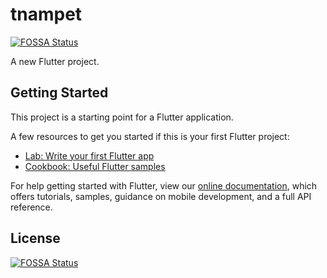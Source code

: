 # tnampet
[![FOSSA Status](https://app.fossa.com/api/projects/git%2Bgithub.com%2Fvichhika%2Ftnampet-flutter.svg?type=shield)](https://app.fossa.com/projects/git%2Bgithub.com%2Fvichhika%2Ftnampet-flutter?ref=badge_shield)


A new Flutter project.

## Getting Started

This project is a starting point for a Flutter application.

A few resources to get you started if this is your first Flutter project:

- [Lab: Write your first Flutter app](https://flutter.dev/docs/get-started/codelab)
- [Cookbook: Useful Flutter samples](https://flutter.dev/docs/cookbook)

For help getting started with Flutter, view our
[online documentation](https://flutter.dev/docs), which offers tutorials,
samples, guidance on mobile development, and a full API reference.


## License
[![FOSSA Status](https://app.fossa.com/api/projects/git%2Bgithub.com%2Fvichhika%2Ftnampet-flutter.svg?type=large)](https://app.fossa.com/projects/git%2Bgithub.com%2Fvichhika%2Ftnampet-flutter?ref=badge_large)